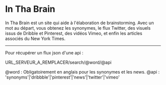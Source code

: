  In Tha Brain
==============

In Tha Brain est un site qui aide à l'élaboration de brainstorming. Avec un mot au départ, vous obtenez les synonymes, le flux Twitter, des visuels issus de Dribble et Pinterest, des vidéos Vimeo, et enfin les articles associés du New York Times.

--------------------------------------

Pour récupérer un flux json d'une api :

URL_SERVEUR_A_REMPLACER/search/@word/@api

@word : Obligatoirement en anglais pour les synonymes et les news.
@api : 'synonyms'|'dribbble'|'pinterest'|'news'|'twitter'|'vimeo'